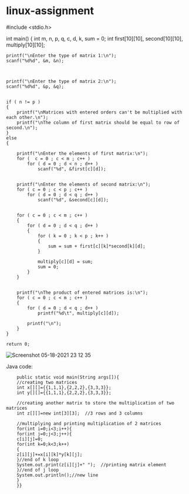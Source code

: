 # linux-assignment
#include <stdio.h>

int main()
{
    int m, n, p, q, c, d, k, sum = 0;
    int first[10][10], second[10][10], multiply[10][10];

    printf("\nEnter the type of matrix 1:\n");
    scanf("%d%d", &m, &n);



    printf("\nEnter the type of matrix 2:\n");
    scanf("%d%d", &p, &q);


    if ( n != p )
    {
        printf("\nMatrices with entered orders can't be multiplied with each other.\n");
        printf("\nThe column of first matrix should be equal to row of second.\n");
    }
    else
    {

        printf("\nEnter the elements of first matrix:\n");
        for (  c = 0 ; c < m ; c++ )
            for ( d = 0 ; d < n ; d++ )
                scanf("%d", &first[c][d]);


        printf("\nEnter the elements of second matrix:\n");
        for ( c = 0 ; c < p ; c++ )
            for ( d = 0 ; d < q ; d++ )
                scanf("%d", &second[c][d]);


        for ( c = 0 ; c < m ; c++ )
        {
            for ( d = 0 ; d < q ; d++ )
            {
                for ( k = 0 ; k < p ; k++ )
                {
                    sum = sum + first[c][k]*second[k][d];
                }

                multiply[c][d] = sum;
                sum = 0;
            }
        }


        printf("\nThe product of entered matrices is:\n");
        for ( c = 0 ; c < m ; c++ )
        {
            for ( d = 0 ; d < q ; d++ )
                printf("%d\t", multiply[c][d]);

            printf("\n");
        }
    }

    return 0;
    
    
    
![Screenshot 05-18-2021 23 12 35](https://user-images.githubusercontent.com/77538165/118725357-b5798a80-b7e4-11eb-8d58-f3645f89b1b9.png)









Java code: 


    
        public static void main(String args[]){  
        //creating two matrices    
        int x[][]={{1,1,1},{2,2,2},{3,3,3}};    
        int y[][]={{1,1,1},{2,2,2},{3,3,3}};    

        //creating another matrix to store the multiplication of two matrices    
        int z[][]=new int[3][3];  //3 rows and 3 columns  

        //multiplying and printing multiplication of 2 matrices    
        for(int i=0;i<3;i++){    
        for(int j=0;j<3;j++){    
        c[i][j]=0;      
        for(int k=0;k<3;k++)      
        {      
        z[i][j]+=x[i][k]*y[k][j];      
        }//end of k loop  
        System.out.print(z[i][j]+" ");  //printing matrix element  
        }//end of j loop  
        System.out.println();//new line    
        }    
        }}













